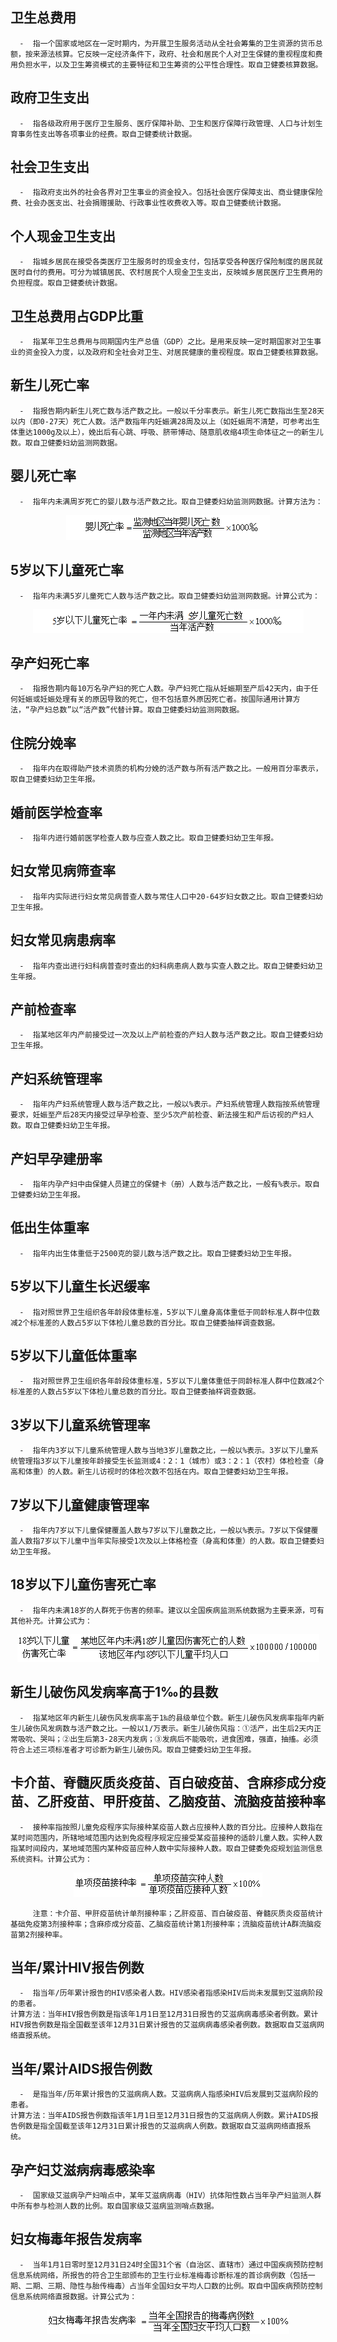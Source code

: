 ## 卫生总费用

```解释
  -  指一个国家或地区在一定时期内，为开展卫生服务活动从全社会筹集的卫生资源的货币总额，按来源法核算。它反映一定经济条件下，政府、社会和居民个人对卫生保健的重视程度和费用负担水平，以及卫生筹资模式的主要特征和卫生筹资的公平性合理性。取自卫健委核算数据。
```

## 政府卫生支出

```解释
  -  指各级政府用于医疗卫生服务、医疗保障补助、卫生和医疗保障行政管理、人口与计划生育事务性支出等各项事业的经费。取自卫健委统计数据。
```

## 社会卫生支出

```解释
  -  指政府支出外的社会各界对卫生事业的资金投入。包括社会医疗保障支出、商业健康保险费、社会办医支出、社会捐赠援助、行政事业性收费收入等。取自卫健委统计数据。
```

## 个人现金卫生支出

```解释
  -  指城乡居民在接受各类医疗卫生服务时的现金支付，包括享受各种医疗保险制度的居民就医时自付的费用。可分为城镇居民、农村居民个人现金卫生支出，反映城乡居民医疗卫生费用的负担程度。取自卫健委统计数据。
```

## 卫生总费用占GDP比重

```解释 
  -  指某年卫生总费用与同期国内生产总值（GDP）之比。是用来反映一定时期国家对卫生事业的资金投入力度，以及政府和全社会对卫生、对居民健康的重视程度。取自卫健委核算数据。
```

## 新生儿死亡率

```解释
  -  指报告期内新生儿死亡数与活产数之比。一般以千分率表示。新生儿死亡数指出生至28天以内（即0-27天）死亡人数。活产数指年内妊娠满28周及以上（如妊娠周不清楚，可参考出生体重达1000g及以上），娩出后有心跳、呼吸、脐带博动、随意肌收缩4项生命体征之一的新生儿数。取自卫健委妇幼监测网数据。
```

## 婴儿死亡率

```解释
  -  指年内未满周岁死亡的婴儿数与活产数之比。取自卫健委妇幼监测网数据。计算方法为：
```
<div align="center"><img src="_images/pic04.png"></div>

## 5岁以下儿童死亡率

```解释
  -  指年内未满5岁儿童死亡人数与活产数之比。取自卫健委妇幼监测网数据。计算公式为：
```
<div align="center"><img src="_images/pic05.png"></div>

## 孕产妇死亡率

```解释
  -  指报告期内每10万名孕产妇的死亡人数。孕产妇死亡指从妊娠期至产后42天内，由于任何妊娠或妊娠处理有关的原因导致的死亡，但不包括意外原因死亡者。按国际通用计算方法，“孕产妇总数”以“活产数”代替计算。取自卫健委妇幼监测网数据。
```

## 住院分娩率

```解释 
  -  指年内在取得助产技术资质的机构分娩的活产数与所有活产数之比。一般用百分率表示，取自卫健委妇幼卫生年报。
```

## 婚前医学检查率

```解释
  -  指年内进行婚前医学检查人数与应查人数之比。取自卫健委妇幼卫生年报。
```

## 妇女常见病筛查率

```解释
  -  指年内实际进行妇女常见病普查人数与常住人口中20-64岁妇女数之比。取自卫健委妇幼卫生年报。
```

## 妇女常见病患病率

```解释
  -  指年内查出进行妇科病普查时查出的妇科病患病人数与实查人数之比。取自卫健委妇幼卫生年报。
```

## 产前检查率

```解释
  -  指某地区年内产前接受过一次及以上产前检查的产妇人数与活产数之比。取自卫健委妇幼卫生年报。
```

## 产妇系统管理率

```解释 
  -  指年内产妇系统管理人数与活产数之比，一般以%表示。产妇系统管理人数指按系统管理要求，妊娠至产后28天内接受过早孕检查、至少5次产前检查、新法接生和产后访视的产妇人数。取自卫健委妇幼卫生年报。
```

## 产妇早孕建册率

```解释
  -  指年内孕产妇中由保健人员建立的保健卡（册）人数与活产数之比，一般有%表示。取自卫健委妇幼卫生年报。
```

## 低出生体重率

```解释
  -  指年内出生体重低于2500克的婴儿数与活产数之比。取自卫健委妇幼卫生年报。
```

## 5岁以下儿童生长迟缓率

```解释
  -  指对照世界卫生组织各年龄段体重标准，5岁以下儿童身高体重低于同龄标准人群中位数减2个标准差的人数占5岁以下体检儿童总数的百分比。取自卫健委抽样调查数据。
```

## 5岁以下儿童低体重率

```解释
  -  指对照世界卫生组织各年龄段体重标准，5岁以下儿童体重低于同龄标准人群中位数减2个标准差的人数占5岁以下体检儿童总数的百分比。取自卫健委抽样调查数据。
```

## 3岁以下儿童系统管理率

```解释 
  -  指年内3岁以下儿童系统管理人数与当地3岁儿童数之比，一般以%表示。3岁以下儿童系统管理指3岁以下儿童按年龄接受生长监测或4：2：1（城市）或3：2：1（农村）体检检查（身高和体重）的人数。新生儿访视时的体检次数不包括在内。取自卫健委妇幼卫生年报。
```

## 7岁以下儿童健康管理率

```解释
  -  指年内7岁以下儿童保健覆盖人数与7岁以下儿童数之比，一般以%表示。7岁以下保健覆盖人数指7岁以下儿童中当年实际接受1次及以上体格检查（身高和体重）的人数。取自卫健委妇幼卫生年报。
```

## 18岁以下儿童伤害死亡率

```解释
  -  指年内未满18岁的人群死于伤害的频率。建议以全国疾病监测系统数据为主要来源，可有其他补充。计算公式为：
```
<div align="center"><img src="_images/pic06.png"></div>

## 新生儿破伤风发病率高于1‰的县数

```解释
  -  指某地区年内新生儿破伤风发病率高于1‰的县级单位个数。新生儿破伤风发病率指年内新生儿破伤风发病数与活产数之比。一般以1/万表示。新生儿破伤风指：①活产，出生后2天内正常吸吮、哭叫；②出生后第3-28天内发病；③发病后不能吸吮，进食困难，强直，抽搐。必须符合上述三项标准者才可诊断为新生儿破伤风。取自卫健委妇幼卫生年报。
```

## 卡介苗、脊髓灰质炎疫苗、百白破疫苗、含麻疹成分疫苗、乙肝疫苗、甲肝疫苗、乙脑疫苗、流脑疫苗接种率

```解释
  -  接种率指按照儿童免疫程序实际接种某疫苗人数占应接种人数的百分比。应接种人数指在某时间范围内，所辖地域范围内达到免疫程序规定应接受某疫苗接种的适龄儿童人数。实种人数指某时间段内，某地域范围内某种疫苗应种人数中实际接种人数。取自卫健委免疫规划监测信息系统资料。计算公式为：
```
<div align="center"><img src="_images/pic07.png"></div>

```
     注意：卡介苗、甲肝疫苗统计单剂接种率；乙肝疫苗、百白破疫苗、脊髓灰质炎疫苗统计基础免疫第3剂接种率；含麻疹成分疫苗、乙脑疫苗统计第1剂接种率；流脑疫苗统计A群流脑疫苗第2剂接种率。
```

## 当年/累计HIV报告例数

```解释 
  -  指当年/历年累计报告的HIV感染者人数。HIV感染者指感染HIV后尚未发展到艾滋病阶段的患者。
计算方法：当年HIV报告例数是指该年1月1日至12月31日报告的艾滋病病毒感染者例数。累计HIV报告例数是指全国截至该年12月31日累计报告的艾滋病病毒感染者例数。数据取自艾滋病网络直报系统。
```

## 当年/累计AIDS报告例数

```解释
  -  是指当年/历年累计报告的艾滋病病人数。艾滋病病人指感染HIV后发展到艾滋病阶段的患者。
计算方法：当年AIDS报告例数指该年1月1日至12月31日报告的艾滋病病人例数。累计AIDS报告例数是指全国截至该年12月31日累计报告的艾滋病病人例数。数据取自艾滋病网络直报系统。
```

## 孕产妇艾滋病病毒感染率

```解释
  -  国家级艾滋病孕产妇哨点中，某年艾滋病病毒（HIV）抗体阳性数占当年孕产妇监测人群中所有参与检测人数的比例。取自国家级艾滋病监测哨点数据。
```

## 妇女梅毒年报告发病率

```解释
  -  当年1月1日零时至12月31日24时全国31个省（自治区、直辖市）通过中国疾病预防控制信息系统网络，所报告的符合卫生部颁布的卫生行业标准梅毒诊断标准的首诊病例数（包括一期、二期、三期、隐性与胎传梅毒）占当年全国妇女平均人口数的比例。取自中国疾病预防控制信息系统网络直报数据。计算公式为：
```
<div align="center"><img src="_images/pic08.png"></div>